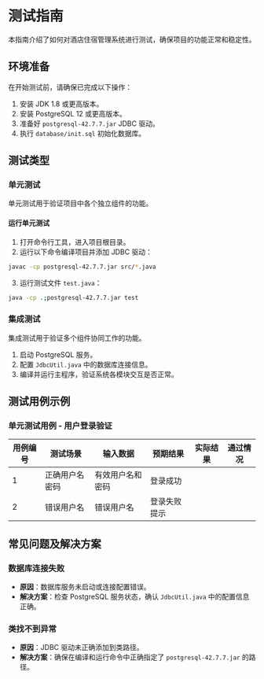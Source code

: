 # 测试指南

本指南介绍了如何对酒店住宿管理系统进行测试，确保项目的功能正常和稳定性。

## 环境准备
在开始测试前，请确保已完成以下操作：
1. 安装 JDK 1.8 或更高版本。
2. 安装 PostgreSQL 12 或更高版本。
3. 准备好 `postgresql-42.7.7.jar` JDBC 驱动。
4. 执行 `database/init.sql` 初始化数据库。

## 测试类型
### 单元测试
单元测试用于验证项目中各个独立组件的功能。

#### 运行单元测试
1. 打开命令行工具，进入项目根目录。
2. 运行以下命令编译项目并添加 JDBC 驱动：
```bash
javac -cp postgresql-42.7.7.jar src/*.java
```
3. 运行测试文件 `test.java`：
```bash
java -cp .;postgresql-42.7.7.jar test
```

### 集成测试
集成测试用于验证多个组件协同工作的功能。
1. 启动 PostgreSQL 服务。
2. 配置 `JdbcUtil.java` 中的数据库连接信息。
3. 编译并运行主程序，验证系统各模块交互是否正常。

## 测试用例示例
### 单元测试用例 - 用户登录验证
| 用例编号 | 测试场景       | 输入数据         | 预期结果     | 实际结果 | 通过情况 |
|----------|----------------|------------------|--------------|----------|----------|
| 1        | 正确用户名密码 | 有效用户名和密码 | 登录成功     |          |          |
| 2        | 错误用户名     | 错误用户名       | 登录失败提示 |          |          |

## 常见问题及解决方案
### 数据库连接失败
- **原因**：数据库服务未启动或连接配置错误。
- **解决方案**：检查 PostgreSQL 服务状态，确认 `JdbcUtil.java` 中的配置信息正确。

### 类找不到异常
- **原因**：JDBC 驱动未正确添加到类路径。
- **解决方案**：确保在编译和运行命令中正确指定了 `postgresql-42.7.7.jar` 的路径。